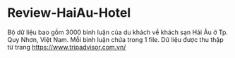 # Review-HaiAu-Hotel
Bộ dữ liệu bao gồm 3000 bình luận của du khách về khách sạn Hải Âu ở Tp. Quy Nhơn, Việt Nam. 
Mỗi bình luận chứa trong 1 file. 
Dữ liệu được thu thập từ trang https://www.tripadvisor.com.vn/
